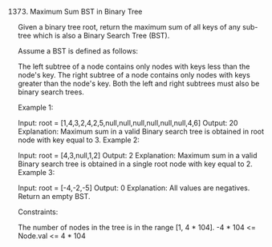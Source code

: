 1373. Maximum Sum BST in Binary Tree



Given a binary tree root, return the maximum sum of all keys of any sub-tree which is also a Binary Search Tree (BST).

Assume a BST is defined as follows:

The left subtree of a node contains only nodes with keys less than the node's key.
The right subtree of a node contains only nodes with keys greater than the node's key.
Both the left and right subtrees must also be binary search trees.
 

Example 1:



Input: root = [1,4,3,2,4,2,5,null,null,null,null,null,null,4,6]
Output: 20
Explanation: Maximum sum in a valid Binary search tree is obtained in root node with key equal to 3.
Example 2:



Input: root = [4,3,null,1,2]
Output: 2
Explanation: Maximum sum in a valid Binary search tree is obtained in a single root node with key equal to 2.
Example 3:

Input: root = [-4,-2,-5]
Output: 0
Explanation: All values are negatives. Return an empty BST.
 

Constraints:

The number of nodes in the tree is in the range [1, 4 * 104].
-4 * 104 <= Node.val <= 4 * 104